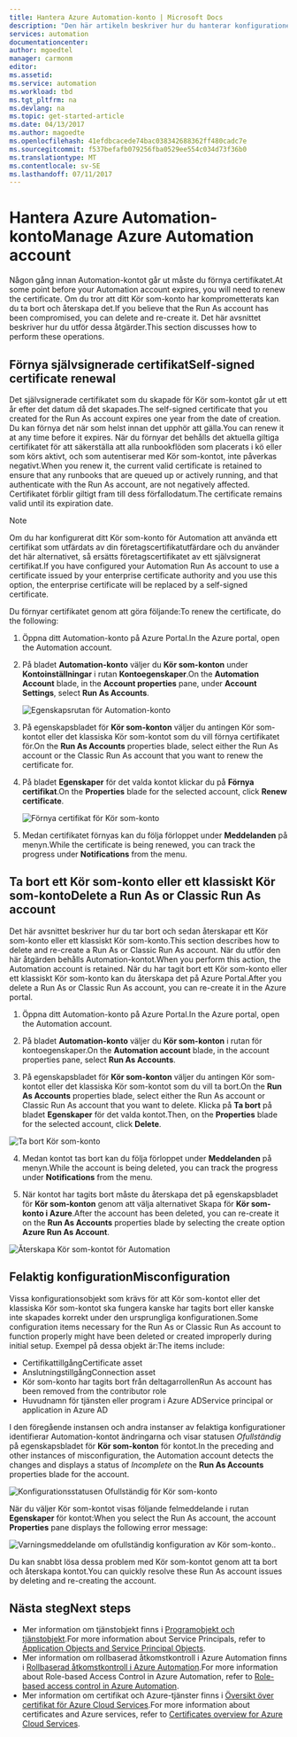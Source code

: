 ```yaml
---
title: Hantera Azure Automation-konto | Microsoft Docs
description: "Den här artikeln beskriver hur du hanterar konfigurationen av Automation-kontot, till exempel certifikatförnyelse, borttagning och felaktig konfiguration."
services: automation
documentationcenter: 
author: mgoedtel
manager: carmonm
editor: 
ms.assetid: 
ms.service: automation
ms.workload: tbd
ms.tgt_pltfrm: na
ms.devlang: na
ms.topic: get-started-article
ms.date: 04/13/2017
ms.author: magoedte
ms.openlocfilehash: 41efdbcacede74bac038342688362ff480cadc7e
ms.sourcegitcommit: f537befafb079256fba0529ee554c034d73f36b0
ms.translationtype: MT
ms.contentlocale: sv-SE
ms.lasthandoff: 07/11/2017
---
```

# <a name="manage-azure-automation-account"></a><span data-ttu-id="5f7ba-103">Hantera Azure Automation-konto</span><span class="sxs-lookup"><span data-stu-id="5f7ba-103">Manage Azure Automation account</span></span>
<span data-ttu-id="5f7ba-104">Någon gång innan Automation-kontot går ut måste du förnya certifikatet.</span><span class="sxs-lookup"><span data-stu-id="5f7ba-104">At some point before your Automation account expires, you will need to renew the certificate.</span></span> <span data-ttu-id="5f7ba-105">Om du tror att ditt Kör som-konto har komprometterats kan du ta bort och återskapa det.</span><span class="sxs-lookup"><span data-stu-id="5f7ba-105">If you believe that the Run As account has been compromised, you can delete and re-create it.</span></span> <span data-ttu-id="5f7ba-106">Det här avsnittet beskriver hur du utför dessa åtgärder.</span><span class="sxs-lookup"><span data-stu-id="5f7ba-106">This section discusses how to perform these operations.</span></span>

## <a name="self-signed-certificate-renewal"></a><span data-ttu-id="5f7ba-107">Förnya självsignerade certifikat</span><span class="sxs-lookup"><span data-stu-id="5f7ba-107">Self-signed certificate renewal</span></span>
<span data-ttu-id="5f7ba-108">Det självsignerade certifikatet som du skapade för Kör som-kontot går ut ett år efter det datum då det skapades.</span><span class="sxs-lookup"><span data-stu-id="5f7ba-108">The self-signed certificate that you created for the Run As account expires one year from the date of creation.</span></span> <span data-ttu-id="5f7ba-109">Du kan förnya det när som helst innan det upphör att gälla.</span><span class="sxs-lookup"><span data-stu-id="5f7ba-109">You can renew it at any time before it expires.</span></span> <span data-ttu-id="5f7ba-110">När du förnyar det behålls det aktuella giltiga certifikatet för att säkerställa att alla runbookflöden som placerats i kö eller som körs aktivt, och som autentiserar med Kör som-kontot, inte påverkas negativt.</span><span class="sxs-lookup"><span data-stu-id="5f7ba-110">When you renew it, the current valid certificate is retained to ensure that any runbooks that are queued up or actively running, and that authenticate with the Run As account, are not negatively affected.</span></span> <span data-ttu-id="5f7ba-111">Certifikatet förblir giltigt fram till dess förfallodatum.</span><span class="sxs-lookup"><span data-stu-id="5f7ba-111">The certificate remains valid until its expiration date.</span></span>

> [!NOTE]
> <span data-ttu-id="5f7ba-112">Om du har konfigurerat ditt Kör som-konto för Automation att använda ett certifikat som utfärdats av din företagscertifikatutfärdare och du använder det här alternativet, så ersätts företagscertifikatet av ett självsignerat certifikat.</span><span class="sxs-lookup"><span data-stu-id="5f7ba-112">If you have configured your Automation Run As account to use a certificate issued by your enterprise certificate authority and you use this option, the enterprise certificate will be replaced by a self-signed certificate.</span></span>

<span data-ttu-id="5f7ba-113">Du förnyar certifikatet genom att göra följande:</span><span class="sxs-lookup"><span data-stu-id="5f7ba-113">To renew the certificate, do the following:</span></span>

1. <span data-ttu-id="5f7ba-114">Öppna ditt Automation-konto på Azure Portal.</span><span class="sxs-lookup"><span data-stu-id="5f7ba-114">In the Azure portal, open the Automation account.</span></span>

2. <span data-ttu-id="5f7ba-115">På bladet **Automation-konto** väljer du **Kör som-konton** under **Kontoinställningar** i rutan **Kontoegenskaper**.</span><span class="sxs-lookup"><span data-stu-id="5f7ba-115">On the **Automation Account** blade, in the **Account properties** pane, under **Account Settings**, select **Run As Accounts**.</span></span>

    ![Egenskapsrutan för Automation-konto](media/automation-manage-account/automation-account-properties-pane.png)
3. <span data-ttu-id="5f7ba-117">På egenskapsbladet för **Kör som-konton** väljer du antingen Kör som-kontot eller det klassiska Kör som-kontot som du vill förnya certifikatet för.</span><span class="sxs-lookup"><span data-stu-id="5f7ba-117">On the **Run As Accounts** properties blade, select either the Run As account or the Classic Run As account that you want to renew the certificate for.</span></span>

4. <span data-ttu-id="5f7ba-118">På bladet **Egenskaper** för det valda kontot klickar du på **Förnya certifikat**.</span><span class="sxs-lookup"><span data-stu-id="5f7ba-118">On the **Properties** blade for the selected account, click **Renew certificate**.</span></span>

    ![Förnya certifikat för Kör som-konto](media/automation-manage-account/automation-account-renew-runas-certificate.png)

5. <span data-ttu-id="5f7ba-120">Medan certifikatet förnyas kan du följa förloppet under **Meddelanden** på menyn.</span><span class="sxs-lookup"><span data-stu-id="5f7ba-120">While the certificate is being renewed, you can track the progress under **Notifications** from the menu.</span></span>

## <a name="delete-a-run-as-or-classic-run-as-account"></a><span data-ttu-id="5f7ba-121">Ta bort ett Kör som-konto eller ett klassiskt Kör som-konto</span><span class="sxs-lookup"><span data-stu-id="5f7ba-121">Delete a Run As or Classic Run As account</span></span>
<span data-ttu-id="5f7ba-122">Det här avsnittet beskriver hur du tar bort och sedan återskapar ett Kör som-konto eller ett klassiskt Kör som-konto.</span><span class="sxs-lookup"><span data-stu-id="5f7ba-122">This section describes how to delete and re-create a Run As or Classic Run As account.</span></span> <span data-ttu-id="5f7ba-123">När du utför den här åtgärden behålls Automation-kontot.</span><span class="sxs-lookup"><span data-stu-id="5f7ba-123">When you perform this action, the Automation account is retained.</span></span> <span data-ttu-id="5f7ba-124">När du har tagit bort ett Kör som-konto eller ett klassiskt Kör som-konto kan du återskapa det på Azure Portal.</span><span class="sxs-lookup"><span data-stu-id="5f7ba-124">After you delete a Run As or Classic Run As account, you can re-create it in the Azure portal.</span></span>

1. <span data-ttu-id="5f7ba-125">Öppna ditt Automation-konto på Azure Portal.</span><span class="sxs-lookup"><span data-stu-id="5f7ba-125">In the Azure portal, open the Automation account.</span></span>

2. <span data-ttu-id="5f7ba-126">På bladet **Automation-konto** väljer du **Kör som-konton** i rutan för kontoegenskaper.</span><span class="sxs-lookup"><span data-stu-id="5f7ba-126">On the **Automation account** blade, in the account properties pane, select **Run As Accounts**.</span></span>

3. <span data-ttu-id="5f7ba-127">På egenskapsbladet för **Kör som-konton** väljer du antingen Kör som-kontot eller det klassiska Kör som-kontot som du vill ta bort.</span><span class="sxs-lookup"><span data-stu-id="5f7ba-127">On the **Run As Accounts** properties blade, select either the Run As account or Classic Run As account that you want to delete.</span></span> <span data-ttu-id="5f7ba-128">Klicka på **Ta bort** på bladet **Egenskaper** för det valda kontot.</span><span class="sxs-lookup"><span data-stu-id="5f7ba-128">Then, on the **Properties** blade for the selected account, click **Delete**.</span></span>

 ![Ta bort Kör som-konto](media/automation-manage-account/automation-account-delete-runas.png)

4. <span data-ttu-id="5f7ba-130">Medan kontot tas bort kan du följa förloppet under **Meddelanden** på menyn.</span><span class="sxs-lookup"><span data-stu-id="5f7ba-130">While the account is being deleted, you can track the progress under **Notifications** from the menu.</span></span>

5. <span data-ttu-id="5f7ba-131">När kontot har tagits bort måste du återskapa det på egenskapsbladet för **Kör som-konton** genom att välja alternativet Skapa för **Kör som-konto i Azure**.</span><span class="sxs-lookup"><span data-stu-id="5f7ba-131">After the account has been deleted, you can re-create it on the **Run As Accounts** properties blade by selecting the create option **Azure Run As Account**.</span></span>

 ![Återskapa Kör som-kontot för Automation](media/automation-manage-account/automation-account-create-runas.png)

## <a name="misconfiguration"></a><span data-ttu-id="5f7ba-133">Felaktig konfiguration</span><span class="sxs-lookup"><span data-stu-id="5f7ba-133">Misconfiguration</span></span>
<span data-ttu-id="5f7ba-134">Vissa konfigurationsobjekt som krävs för att Kör som-kontot eller det klassiska Kör som-kontot ska fungera kanske har tagits bort eller kanske inte skapades korrekt under den ursprungliga konfigurationen.</span><span class="sxs-lookup"><span data-stu-id="5f7ba-134">Some configuration items necessary for the Run As or Classic Run As account to function properly might have been deleted or created improperly during initial setup.</span></span> <span data-ttu-id="5f7ba-135">Exempel på dessa objekt är:</span><span class="sxs-lookup"><span data-stu-id="5f7ba-135">The items include:</span></span>

* <span data-ttu-id="5f7ba-136">Certifikattillgång</span><span class="sxs-lookup"><span data-stu-id="5f7ba-136">Certificate asset</span></span>
* <span data-ttu-id="5f7ba-137">Anslutningstillgång</span><span class="sxs-lookup"><span data-stu-id="5f7ba-137">Connection asset</span></span>
* <span data-ttu-id="5f7ba-138">Kör som-konto har tagits bort från deltagarrollen</span><span class="sxs-lookup"><span data-stu-id="5f7ba-138">Run As account has been removed from the contributor role</span></span>
* <span data-ttu-id="5f7ba-139">Huvudnamn för tjänsten eller program i Azure AD</span><span class="sxs-lookup"><span data-stu-id="5f7ba-139">Service principal or application in Azure AD</span></span>

<span data-ttu-id="5f7ba-140">I den föregående instansen och andra instanser av felaktiga konfigurationer identifierar Automation-kontot ändringarna och visar statusen *Ofullständig* på egenskapsbladet för **Kör som-konton** för kontot.</span><span class="sxs-lookup"><span data-stu-id="5f7ba-140">In the preceding and other instances of misconfiguration, the Automation account detects the changes and displays a status of *Incomplete* on the **Run As Accounts** properties blade for the account.</span></span>

![Konfigurationsstatusen Ofullständig för Kör som-konto](media/automation-manage-account/automation-account-runas-incomplete-config.png)

<span data-ttu-id="5f7ba-142">När du väljer Kör som-kontot visas följande felmeddelande i rutan **Egenskaper** för kontot:</span><span class="sxs-lookup"><span data-stu-id="5f7ba-142">When you select the Run As account, the account **Properties** pane displays the following error message:</span></span>

![Varningsmeddelande om ofullständig konfiguration av Kör som-konto](media/automation-manage-account/automation-account-runas-incomplete-config-msg.png)<span data-ttu-id="5f7ba-144">.</span><span class="sxs-lookup"><span data-stu-id="5f7ba-144">.</span></span>

<span data-ttu-id="5f7ba-145">Du kan snabbt lösa dessa problem med Kör som-kontot genom att ta bort och återskapa kontot.</span><span class="sxs-lookup"><span data-stu-id="5f7ba-145">You can quickly resolve these Run As account issues by deleting and re-creating the account.</span></span>

## <a name="next-steps"></a><span data-ttu-id="5f7ba-146">Nästa steg</span><span class="sxs-lookup"><span data-stu-id="5f7ba-146">Next steps</span></span>
* <span data-ttu-id="5f7ba-147">Mer information om tjänstobjekt finns i [Programobjekt och tjänstobjekt](../active-directory/active-directory-application-objects.md).</span><span class="sxs-lookup"><span data-stu-id="5f7ba-147">For more information about Service Principals, refer to [Application Objects and Service Principal Objects](../active-directory/active-directory-application-objects.md).</span></span>
* <span data-ttu-id="5f7ba-148">Mer information om rollbaserad åtkomstkontroll i Azure Automation finns i [Rollbaserad åtkomstkontroll i Azure Automation](automation-role-based-access-control.md).</span><span class="sxs-lookup"><span data-stu-id="5f7ba-148">For more information about Role-based Access Control in Azure Automation, refer to [Role-based access control in Azure Automation](automation-role-based-access-control.md).</span></span>
* <span data-ttu-id="5f7ba-149">Mer information om certifikat och Azure-tjänster finns i [Översikt över certifikat för Azure Cloud Services](../cloud-services/cloud-services-certs-create.md).</span><span class="sxs-lookup"><span data-stu-id="5f7ba-149">For more information about certificates and Azure services, refer to [Certificates overview for Azure Cloud Services](../cloud-services/cloud-services-certs-create.md).</span></span>